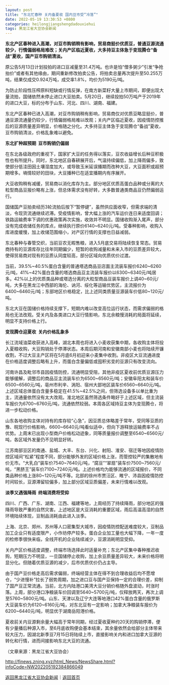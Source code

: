 ```yaml
---
layout: post
title: "东北忙春种 关内备夏收 国内豆市受“冷落”"
date: 2022-05-19 13:30:53 +0800
categories: heilongjiangshengdadouxiehui
tags: 黑龙江省大豆协会新闻
---
```

<p><strong>东北产区春种进入高潮，对豆市购销稍有影响，贸易商挺价优质豆，普通豆源流通较少，行情偏弱格局难改；关内产区临近夏收，大多持豆主体急于变现腾仓“备战”夏收，国产豆市购销清淡。</strong></p>
 <p>原公告5月13日计划投拍的进口豆减量至31.4万吨。也许是怕“僧多粥少”引发“争抢抬价”或者有其他缘由，期间重新修改拍卖公告，将拍卖总量再次提升至50.255万吨，结果仅成交0.924万吨，成交率1.8%，均价为5190元/吨。</p>
 <p>为防止阶段性压榨原料短缺或行情反弹，在南方新菜籽大量上市期间，即便出现大量流拍，国储依然未停止进口大豆拍卖。5月20日，继续投拍50万吨产于2019年的进口大豆，标的分布于山东、河北、四川、湖南、福建。</p>
 <p>东北产区春种已进入高潮，对豆市购销稍有影响，贸易商仅对优质豆略显挺价，普通豆源流通量仍较少，行情偏弱格局难以改观；关内产区临近夏收，因疫情防控推后的豆源质量差异明显，价格随之分化。大多持豆主体急于变现腾仓“备战”夏收，豆市购销清淡，价格乱象难以避免。</p>
 <p><strong>东北扩种超预期 &nbsp;</strong><strong>豆市购销仍偏弱</strong></p>
 <p>在东北各级政府的重视下，国家扩大豆的任务得以落实，豆农收益增长后种豆积极性也有所提升。同时，东北地区自春耕展开后，气温持续偏低，加上降雨偏多，致使部分低洼田因土壤湿度加大，或导致玉米延误播期而改种大豆，大豆面积或超预期增多。墒情较好的田块，大豆播种已在适宜播期内有序展开。 </p>
 <p>大豆收购稍有减缓，贸易商以消化库存为主。部分地区优质高蛋白品种或分离的大粒型商品豆报价略有上涨，但总体需求没有好转，大多数普通类商品豆仍然偏弱运行。</p>
 <p>国储国产豆拍卖经历3轮流拍后按下“暂停键”，虽然供应面收窄，但需求端的清淡，令现货流通继续迟滞。受疫情影响，曾大幅上涨的汽车运价连日来适度回调；铁路运输费率下调的优惠政策再次实施，收效并不明显。国储收购渐入尾声，部分没有完成收储任务的库点，继续执行原价6140~6240元/吨。受春种影响，收购入库进度缓慢，加上收储范围缩小，对产区行情的支撑也日益减弱。</p>
 <p>东北春种与春管交织，当前豆农无暇售粮，进入5月底交易将陆续恢复常态。贸易商持有的豆源库存比往年同期偏少，短暂的收购减量和未来入市的豆质差异较大，使得贸易商对现有的豆质认同度较高，部分区域向优质优价过渡。</p>
 <p>当前，39.5%~40.5%蛋白含量的普通塔选商品豆店面主流装车报价6240~6260元/吨，41%~42%蛋白含量的塔选商品豆主流装车报价以6300~6340元/吨居多。42%以上的优质类品种或塔选分离的大粒型商品豆装车报价上调40~60元/吨，大多在黑龙江中西部的海伦、讷河、绥化等运输优势区，主流报价为6400~6460元/吨；东部地区价格稳定，比上述同类质量豆源装车价低80~120元/吨。</p>
 <p>东北大豆在国储价格持续支撑下，短期内难以改变高位运行状态，而需求偏弱的格局也无法改观。受关内及各类进口大豆行情影响，东北余粮慢消耗的局面将延续，明显不支持价格上行。</p>
 <p><strong>变现腾仓迎夏收 &nbsp;</strong><strong>关内价格乱象多</strong></p>
 <p>长江流域油菜收获进入高峰，湖北本周也将进入小麦收获集中期，各收购主体将投入夏粮收购，大豆购销处于停滞状态。本周后期河南和安徽南部小麦也将陆续开镰收割，不过大豆主产区将在5月底6月初迎来小麦集中收割。非疫区大豆流通进度在价格适度调整后略有上升，而蛋白含量偏低或囤积劣变的豆源只有改变流向。</p>
 <p>河南许昌及毗邻市县因疫情防控，流通明显受阻，其他非疫区夏收前优质豆源压力能够缓解，调整后的商品豆主流装车价为6500~6560元/吨；安徽阜阳太和装车价6500~6560元/吨，亳州市利辛、涡阳、宿州大部地区装车价6560~6640元/吨。上述区域总体蛋白含量多稳定在41.5%~42.5%之间，但筛选设备多以单比重为主，流通量依然没有太大改观。淮北地区虽然筛选条件略好于上述区域，但主流装车报价为6700~6760元/吨，流通依然较弱。本周各区域持豆主体为变现腾仓，将进一步松动价格。</p>
 <p>山东各地收购主体对持有的库存较“心急”，因豆质总体略差于常年，受同等豆质的豫、皖现行价格影响，6600~6640元/吨看似适中，但向下游释放运输费率不占优势。上周末已出现小型商户价格松动迹象，同等质量报价调整至6540~6560元/吨，各区域外发量仍不见明显好转。</p>
 <p>江苏南部豆区的南通、盐城、大丰、东台、兴化、射阳、淮安、宿迁等地因疫情防控区域间“松紧”程度不同，部分能够外发的区域价格上涨，而管控较严的集散地有价无市。“大乳白”装车价7540~7640元/吨，“腐豆”“翠扇”装车价7500~7560元/吨，“黑脐王”装车价7100~7240元/吨。上述价格均为能够流通的区域报价，不同类品种价格上涨80~120元/吨不等。北部的徐州市贾汪区、睢宁、沛县因疫情防控时间较长，豆源滞留较偏多，加上部分区域豆质偏差，未来行情难以改观。</p>
 <p><strong>淡季又遇强降雨 &nbsp;</strong><strong>终端消费将受抑</strong></p>
 <p>四川、广西、广东、湖南、江西、福建等地，上周经历了持续降雨，部分地区的强降雨导致严重的自然灾害。上述地区是大豆消耗的重要区域，雨后高温高湿的自然环境陆续体现，豆制品消耗由此进入淡季。</p>
 <p>上海、北京、郑州、苏州等人口密集型大城市，因疫情防控配送难度较大，豆制品加工企业只有适度限产，小作坊停产较多。蛋白企业加工量也大幅下降，一年一度的检修季很快来临，全线开机的企业陆续减少，豆源消耗明显受抑。</p>
 <p>关内产区价格适度调整，终端市场选择此时适量补充；东北产区集中春种推迟收购，短期压力不明显，一旦国储停止收购，加上余豆质量差异较大，未来价格将明显分化。但随着优质豆源的减少，后市优质优价仍占主导。</p>
 <p>由于国产豆价格走高后需求偏弱，终端经营主体在得不到合理收益后均不愿增仓，“少进慢补”拉长了弱势周期，加之进口豆与国产豆保持一定的合理价差，抑制了国产豆正常流通。当前，北方内陆港口美湾大豆分销价格随外盘波动，时涨时落。上周，部分港口净粮装车价回调至5640~5700元/吨，仅释放两天，再次上调至5760~5800元/吨。山东、天津以及辽宁大连等地港口42%蛋白含量的俄罗斯大豆装车价为6120~6160元/吨，对东北豆有一定影响；加拿大净粮装车报价为6200~6440元/吨，明显优于湖南岳阳港价格。</p>
 <p>夏收前关内豆源剩余量大幅高于常年同期，经过夏收夏种约20天的购销停滞，便有少量播后种源入市，至6月底收购便会基本结束，其余量依然会给部分主体带来较大压力，因湖北新季豆7月15日将陆续上市，直接影响关内和进口加拿大豆源的转化和行情，进而间接影响东北大豆的流通。</p><p class="em_media">（文章来源：黑龙江省大豆协会）</p>

<http://finews.zning.xyz/html_News/NewsShare.html?infoCode=NW202205192384866049>

[返回黑龙江省大豆协会新闻](//finews.withounder.com/category/heilongjiangshengdadouxiehui.html)｜[返回首页](//finews.withounder.com/)